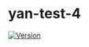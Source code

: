 # yan-test-4

[![Version](https://img.shields.io/nuget/v/yan-test-4.svg)](https://www.nuget.org/packages/yan-test-4/)

